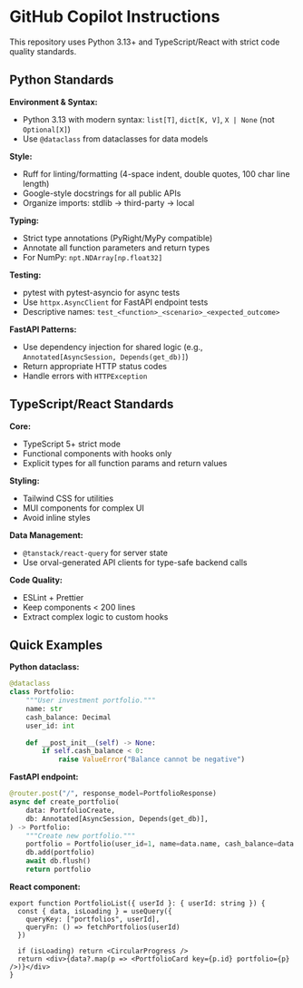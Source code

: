 # GitHub Copilot Instructions

This repository uses Python 3.13+ and TypeScript/React with strict code quality standards.

## Python Standards

**Environment & Syntax:**
- Python 3.13 with modern syntax: `list[T]`, `dict[K, V]`, `X | None` (not `Optional[X]`)
- Use `@dataclass` from dataclasses for data models

**Style:**
- Ruff for linting/formatting (4-space indent, double quotes, 100 char line length)
- Google-style docstrings for all public APIs
- Organize imports: stdlib → third-party → local

**Typing:**
- Strict type annotations (PyRight/MyPy compatible)
- Annotate all function parameters and return types
- For NumPy: `npt.NDArray[np.float32]`

**Testing:**
- pytest with pytest-asyncio for async tests
- Use `httpx.AsyncClient` for FastAPI endpoint tests
- Descriptive names: `test_<function>_<scenario>_<expected_outcome>`

**FastAPI Patterns:**
- Use dependency injection for shared logic (e.g., `Annotated[AsyncSession, Depends(get_db)]`)
- Return appropriate HTTP status codes
- Handle errors with `HTTPException`

## TypeScript/React Standards

**Core:**
- TypeScript 5+ strict mode
- Functional components with hooks only
- Explicit types for all function params and return values

**Styling:**
- Tailwind CSS for utilities
- MUI components for complex UI
- Avoid inline styles

**Data Management:**
- `@tanstack/react-query` for server state
- Use orval-generated API clients for type-safe backend calls

**Code Quality:**
- ESLint + Prettier
- Keep components < 200 lines
- Extract complex logic to custom hooks

## Quick Examples

**Python dataclass:**
```python
@dataclass
class Portfolio:
    """User investment portfolio."""
    name: str
    cash_balance: Decimal
    user_id: int
    
    def __post_init__(self) -> None:
        if self.cash_balance < 0:
            raise ValueError("Balance cannot be negative")
```

**FastAPI endpoint:**
```python
@router.post("/", response_model=PortfolioResponse)
async def create_portfolio(
    data: PortfolioCreate,
    db: Annotated[AsyncSession, Depends(get_db)],
) -> Portfolio:
    """Create new portfolio."""
    portfolio = Portfolio(user_id=1, name=data.name, cash_balance=data.initial_cash)
    db.add(portfolio)
    await db.flush()
    return portfolio
```

**React component:**
```tsx
export function PortfolioList({ userId }: { userId: string }) {
  const { data, isLoading } = useQuery({
    queryKey: ["portfolios", userId],
    queryFn: () => fetchPortfolios(userId)
  })
  
  if (isLoading) return <CircularProgress />
  return <div>{data?.map(p => <PortfolioCard key={p.id} portfolio={p} />)}</div>
}
```
